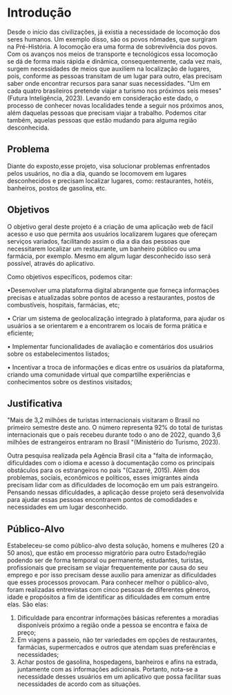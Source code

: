 # Introdução

Desde o início das civilizações, já existia a necessidade de locomoção dos seres humanos.
Um exemplo disso, são os povos nômades, que surgiram na Pré-História. A locomoção era uma forma de sobrevivência dos povos.
Com os avanços nos meios de transporte e tecnológicos essa locomoção se dá de forma mais rápida e dinâmica, consequentemente, cada vez mais, surgem necessidades de meios que auxiliem na localização de lugares, pois, conforme as pessoas transitam de um lugar para outro, elas precisam saber onde encontrar recursos para sanar suas necessidades. 
"Um em cada quatro brasileiros pretende viajar a turismo nos próximos seis meses"(Futura Inteligência, 2023).
Levando em consideração este dado, o processo de conhecer novas localidades tende a seguir nos próximos anos, além daquelas pessoas que precisam viajar a trabalho. Podemos citar também, aquelas pessoas que estão mudando para alguma região desconhecida.

## Problema
Diante do exposto,esse projeto, visa solucionar problemas enfrentados pelos usuários, no dia a dia, quando se locomovem em lugares desconhecidos e precisam localizar lugares, como: restaurantes, hotéis, banheiros, postos de gasolina, etc.


## Objetivos

O objetivo geral deste projeto é a criação de uma aplicação web de fácil acesso e uso que permita aos usuários localizarem lugares que ofereçam serviços variados, facilitando assim o dia a dia das pessoas que necessitarem localizar um restaurante, um banheiro público ou uma farmácia, por exemplo. Mesmo em algum lugar desconhecido isso será possível, através do aplicativo.

Como objetivos específicos, podemos citar:

•Desenvolver uma plataforma digital abrangente que forneça informações precisas e atualizadas sobre pontos de acesso a restaurantes,
postos de combustíveis, hospitais, farmácias, etc; 

• Criar um sistema de geolocalização integrado à plataforma, para ajudar os usuários a
se orientarem e a encontrarem os locais de forma prática e eficiente;

• Implementar funcionalidades de avaliação e comentários dos usuários sobre os
estabelecimentos listados; 

• Incentivar a troca de informações e dicas entre os usuários da plataforma, criando uma
comunidade virtual que compartilhe experiências e conhecimentos sobre os destinos visitados;

## Justificativa

"Mais de 3,2 milhões de turistas internacionais visitaram o Brasil no primeiro semestre deste ano. O número representa 92% do total de turistas internacionais que o país recebeu durante todo o ano de 2022, quando 3,6 milhões de estrangeiros entraram no Brasil "(Ministério do Turismo, 2023).

Outra pesquisa realizada pela Agência Brasil cita a "falta de informação, dificuldades com o idioma e acesso à documentação como os principais obstáculos para os estrangeiros no país "(Cazarré, 2015). Além dos problemas, sociais, econômicos e políticos, esses imigrantes ainda precisam lidar com as dificuldades de locomoção em um país estrangeiro. 
Pensando nessas dificuldades, a aplicação desse projeto será desenvolvida para ajudar essas pessoas encontrarem pontos de comodidades e necessidades em um lugar desconhecido. 

 
## Público-Alvo

Estabeleceu-se como público-alvo desta solução, homens e mulheres (20 a 50 anos),
que estão em processo migratório para outro Estado/região podendo ser de forma temporal ou
permanente, estudantes, turistas, profissionais que precisam se viajar frequentemente por
causa do seu emprego e por isso precisam desse auxílio para amenizar as dificuldades que
esses processos provocam.
Para conhecer melhor o público-alvo, foram realizadas entrevistas com cinco pessoas
de diferentes gêneros, idade e propósitos a fim de identificar as dificuldades em comum entre
elas. São elas:
1. Dificuldade para encontrar informações básicas referentes a moradias disponíveis
próximo a região onde a pessoa se encontra e faixa de preço;
2. Em viagens a passeio, não ter variedades em opções de restaurantes, farmácias,
supermercados e outros que atendam suas preferências e necessidades;
3. Achar postos de gasolina, hospedagens, banheiros e afins na estrada, juntamente com
as informações adicionais.
Portanto, nota-se a necessidade desses usuários em um aplicativo que possa facilitar suas
necessidades de acordo com as situações.
